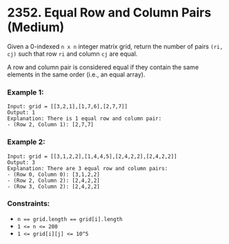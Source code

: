 # 2352. Equal Row and Column Pairs (Medium)

Given a 0-indexed `n x n` integer matrix grid, return the number of pairs `(ri, cj)` such that row `ri` and column `cj` are equal.

A row and column pair is considered equal if they contain the same elements in the same order (i.e., an equal array).

### Example 1:

```
Input: grid = [[3,2,1],[1,7,6],[2,7,7]]
Output: 1
Explanation: There is 1 equal row and column pair:
- (Row 2, Column 1): [2,7,7]
```

### Example 2:

```
Input: grid = [[3,1,2,2],[1,4,4,5],[2,4,2,2],[2,4,2,2]]
Output: 3
Explanation: There are 3 equal row and column pairs:
- (Row 0, Column 0): [3,1,2,2]
- (Row 2, Column 2): [2,4,2,2]
- (Row 3, Column 2): [2,4,2,2]
```

### Constraints:

- `n == grid.length == grid[i].length`
- `1 <= n <= 200`
- `1 <= grid[i][j] <= 10^5`
